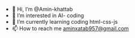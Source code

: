 - 👋 Hi, I’m @Amin-khattab
- 👀 I’m interested in AI- coding 
- 🌱 I’m currently learning coding html-css-js
- 📫 How to reach me aminxatab957@gmail.com

<!---
Amin-khattab/Amin-khattab is a ✨ special ✨ repository because its `README.md` (this file) appears on your GitHub profile.
You can click the Preview link to take a look at your changes.
--->

